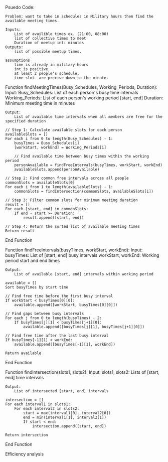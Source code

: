 Psuedo Code:

    Problem: want to take in schedules in Military hours then find the available meeting times. 

    Inputs: 
        List of availible times ex. (21:00, 08:00)
        list of collective times to meet
        Duration of meetup int: minutes
    Outputs:
        list of possible meetup times. 
    
    assumptions
        time is already in military hours
        int is positive 
        at least 2 people's schedule.
        time slot  are precise down to the minute.

Function findMeetingTimes(Busy_Schedules, Working_Periods, Duration):
    Input:
        Busy_Schedules: List of each person's busy time intervals
        Working_Periods: List of each person's working period [start, end]
        Duration: Minimum meeting time in minutes

    Output:
        List of available time intervals when all members are free for the specified duration

    // Step 1: Calculate available slots for each person
    availableSlots = []
    For each i from 0 to length(Busy_Schedules) - 1:
        busyTimes = Busy_Schedules[i]
        [workStart, workEnd] = Working_Periods[i]
        
        // Find available time between busy times within the working period
        personAvailable = findFreeIntervals(busyTimes, workStart, workEnd)
        availableSlots.append(personAvailable)

    // Step 2: Find common free intervals across all people
    commonSlots = availableSlots[0]
    For each i from 1 to length(availableSlots) - 1:
        commonSlots = findIntersection(commonSlots, availableSlots[i])

    // Step 3: Filter common slots for minimum meeting duration
    result = []
    For each [start, end] in commonSlots:
        If end - start >= Duration:
            result.append([start, end])

    // Step 4: Return the sorted list of available meeting times
    Return result
End Function

Function findFreeIntervals(busyTimes, workStart, workEnd):
    Input: 
        busyTimes: List of [start, end] busy intervals
        workStart, workEnd: Working period start and end times

    Output: 
        List of available [start, end] intervals within working period

    available = []
    Sort busyTimes by start time
    
    // Find free time before the first busy interval
    If workStart < busyTimes[0][0]:
        available.append([workStart, busyTimes[0][0]])

    // Find gaps between busy intervals
    For each j from 0 to length(busyTimes) - 2:
        If busyTimes[j][1] < busyTimes[j+1][0]:
            available.append([busyTimes[j][1], busyTimes[j+1][0]])

    // Find free time after the last busy interval
    If busyTimes[-1][1] < workEnd:
        available.append([busyTimes[-1][1], workEnd])

    Return available
End Function

Function findIntersection(slots1, slots2):
    Input:
        slots1, slots2: Lists of [start, end] time intervals

    Output:
        List of intersected [start, end] intervals

    intersection = []
    For each interval1 in slots1:
        For each interval2 in slots2:
            start = max(interval1[0], interval2[0])
            end = min(interval1[1], interval2[1])
            If start < end:
                intersection.append([start, end])
    
    Return intersection
End Function

Efficiency analysis

    
